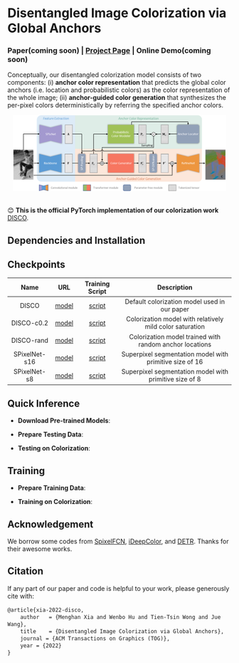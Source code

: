 # Disentangled Image Colorization via Global Anchors

### Paper(coming soon) | [Project Page](https://menghanxia.github.io/projects/disco.html) | Online Demo(coming soon)

Conceptually, our disentangled colorization model consists of two components: (i) **anchor color representation** that predicts the global color anchors (i.e. location and probabilistic colors) as the color representation of the whole image; (ii) **anchor-guided color generation** that synthesizes the per-pixel colors deterministically by referring the specified anchor colors.

<div align="center">
	<img src="asserts/network.png" width="95%">
</div>

<br>

:blush: **This is the official PyTorch implementation of our colorization work** [DISCO](https://menghanxia.github.io/projects/disco.html).

## Dependencies and Installation


## Checkpoints
| Name |   URL  | Training Script | Description |
| :----: | :----: | :----: | :----: |
| DISCO 	 | [model](xxx) | [script](xxx) | Default colorization model used in our paper |
| DISCO-c0.2 | [model](xxx) | [script](xxx) | Colorization model with relatively mild color saturation |
| DISCO-rand | [model](xxx) | [script](xxx) | Colorization model trained with random anchor locations |
| SPixelNet-s16 | [model](xxx) | [script](xxx) | Superpixel segmentation model with primitive size of 16 |
| SPixelNet-s8 | [model](xxx) | [script](xxx) | Superpixel segmentation model with primitive size of 8 |

## Quick Inference

- **Download Pre-trained Models**:

- **Prepare Testing Data**:

- **Testing on Colorization**:


## Training

- **Prepare Training Data**:

- **Training on Colorization**:


## Acknowledgement
We borrow some codes from [SpixelFCN](https://github.com/fuy34/superpixel_fcn), [iDeepColor](https://github.com/richzhang/colorization-pytorch), and [DETR](https://github.com/facebookresearch/detr). Thanks for their awesome works.


## Citation
If any part of our paper and code is helpful to your work, please generously cite with:
```
@article{xia-2022-disco,
	author   = {Menghan Xia and Wenbo Hu and Tien-Tsin Wong and Jue Wang},
	title    = {Disentangled Image Colorization via Global Anchors},
	journal = {ACM Transactions on Graphics (TOG)},
	year = {2022}
}
```
